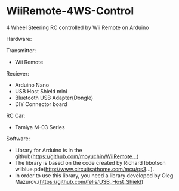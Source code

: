 # WiiRemote-4WS-Control

4 Wheel Steering RC controlled by Wii Remote on Arduino

Hardware:

Transmitter:
- Wii Remote

Reciever:
- Arduino Nano
- USB Host Shield mini
- Bluetooth USB Adapter(Dongle)
- DIY Connector board

RC Car:
- Tamiya M-03 Series

Software:
- Library for Arduino is in the github(https://github.com/moyuchin/WiiRemote...)
- The library is based on the code created by Richard Ibbotson wiiblue.pde(http://www.circuitsathome.com/mcu/ps3...).
- In order to use this library, you need a library developed by Oleg Mazurov.(https://github.com/felis/USB_Host_Shield)
